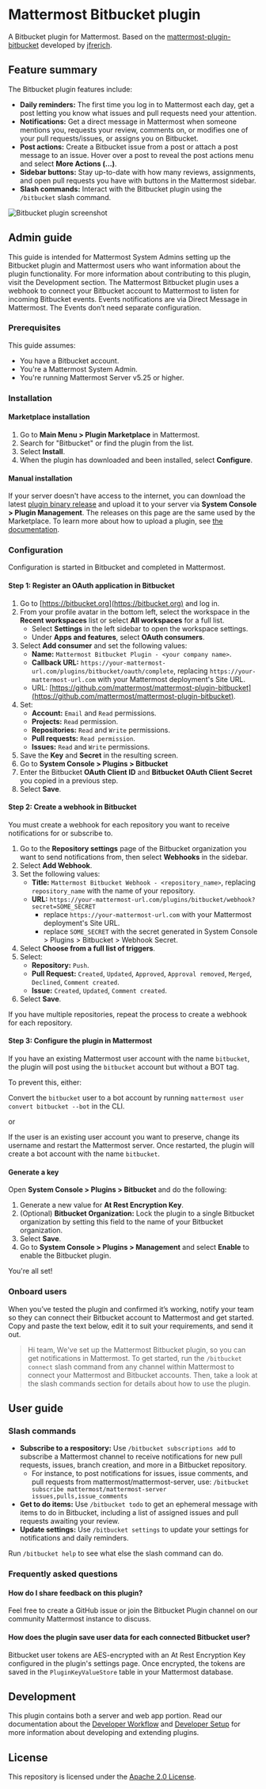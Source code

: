 # Mattermost Bitbucket plugin

A Bitbucket plugin for Mattermost. Based on the [mattermost-plugin-bitbucket](https://github.com/jfrerich/mattermost-plugin-bitbucket) developed by [jfrerich](https://github.com/jfrerich).

## Feature summary

The Bitbucket plugin features include:

* **Daily reminders:** The first time you log in to Mattermost each day, get a post letting you know what issues and pull requests need your attention.
* **Notifications:** Get a direct message in Mattermost when someone mentions you, requests your review, comments on, or modifies one of your pull requests/issues, or assigns you on Bitbucket.
* **Post actions:** Create a Bitbucket issue from a post or attach a post message to an issue. Hover over a post to reveal the post actions menu and select **More Actions \(...\)**.
* **Sidebar buttons:** Stay up-to-date with how many reviews, assignments, and open pull requests you have with buttons in the Mattermost sidebar.
* **Slash commands:** Interact with the Bitbucket plugin using the `/bitbucket` slash command.

![Bitbucket plugin screenshot](https://user-images.githubusercontent.com/45372453/97643091-114a1500-1a47-11eb-9863-2e0e308706ea.png)

## Admin guide

This guide is intended for Mattermost System Admins setting up the Bitbucket plugin and Mattermost users who want information about the plugin functionality. For more information about contributing to this plugin, visit the Development section. The Mattermost Bitbucket plugin uses a webhook to connect your Bitbucket account to Mattermost to listen for incoming Bitbucket events. Events notifications are via Direct Message in Mattermost. The Events don’t need separate configuration.

### Prerequisites

This guide assumes:

* You have a Bitbucket account.
* You're a Mattermost System Admin.
* You're running Mattermost Server v5.25 or higher.

### Installation

#### Marketplace installation

1. Go to **Main Menu > Plugin Marketplace** in Mattermost.
2. Search for "Bitbucket" or find the plugin from the list.
3. Select **Install**.
4. When the plugin has downloaded and been installed, select **Configure**.

#### Manual installation

If your server doesn't have access to the internet, you can download the latest [plugin binary release](https://github.com/mattermost/mattermost-plugin-bitbucket/releases) and upload it to your server via **System Console &gt; Plugin Management**. The releases on this page are the same used by the Marketplace. To learn more about how to upload a plugin, see [the documentation](https://docs.mattermost.com/administration/plugins.html#plugin-uploads).

### Configuration

Configuration is started in Bitbucket and completed in Mattermost.

#### Step 1: Register an OAuth application in Bitbucket

1. Go to [https://bitbucket.org](https://bitbucket.org) and log in.
2. From your profile avatar in the bottom left, select the workspace in the **Recent workspaces** list or select **All workspaces** for a full list.
   * Select **Settings** in the left sidebar to open the workspace settings.
   * Under **Apps and features**, select **OAuth consumers**.
3. Select **Add consumer** and set the following values:
   * **Name:** `Mattermost Bitbucket Plugin - <your company name>`.
   * **Callback URL:** `https://your-mattermost-url.com/plugins/bitbucket/oauth/complete`, replacing `https://your-mattermost-url.com` with your Mattermost deployment's Site URL.
   * URL: [https://github.com/mattermost/mattermost-plugin-bitbucket](https://github.com/mattermost/mattermost-plugin-bitbucket).
4. Set:
   * **Account:** `Email` and `Read` permissions.
   * **Projects:** `Read` permission.
   * **Repositories:** `Read` and `Write` permissions.
   * **Pull requests:** `Read permission`.
   * **Issues:** `Read` and `Write` permissions.
5. Save the **Key** and **Secret** in the resulting screen.
6. Go to **System Console > Plugins > Bitbucket** 
7. Enter the Bitbucket **OAuth Client ID** and **Bitbucket OAuth Client Secret** you copied in a previous step.
8. Select **Save**.

#### Step 2: Create a webhook in Bitbucket

You must create a webhook for each repository you want to receive notifications for or subscribe to.

1. Go to the **Repository settings** page of the Bitbucket organization you want to send notifications from, then select **Webhooks** in the sidebar.
2. Select **Add Webhook**.
3. Set the following values:
   * **Title:** `Mattermost Bitbucket Webhook - <repository_name>`, replacing `repository_name` with the name of your repository.
   * **URL:** `https://your-mattermost-url.com/plugins/bitbucket/webhook?secret=SOME_SECRET`
      * replace `https://your-mattermost-url.com` with your Mattermost deployment's Site URL.
      * replace `SOME_SECRET` with the secret generated in System Console > Plugins > Bitbucket > Webhook Secret.
4. Select **Choose from a full list of triggers**.
5. Select:
   * **Repository:** `Push`.
   * **Pull Request:** `Created`, `Updated`, `Approved`, `Approval removed`, `Merged`, `Declined`, `Comment created`.
   * **Issue:** `Created`, `Updated`, `Comment created`.
6. Select **Save**.

If you have multiple repositories, repeat the process to create a webhook for each repository.

#### Step 3: Configure the plugin in Mattermost

If you have an existing Mattermost user account with the name `bitbucket`, the plugin will post using the `bitbucket` account but without a BOT tag.

To prevent this, either:

Convert the `bitbucket` user to a bot account by running `mattermost user convert bitbucket --bot` in the CLI.

or

If the user is an existing user account you want to preserve, change its username and restart the Mattermost server. Once restarted, the plugin will create a bot account with the name `bitbucket`.

#### Generate a key

Open **System Console > Plugins > Bitbucket** and do the following:

1. Generate a new value for **At Rest Encryption Key**.
2. \(Optional\) **Bitbucket Organization:** Lock the plugin to a single Bitbucket organization by setting this field to the name of your Bitbucket organization.
3. Select **Save**.
4. Go to **System Console > Plugins > Management** and select **Enable** to enable the Bitbucket plugin.

You're all set!

### Onboard users

When you’ve tested the plugin and confirmed it’s working, notify your team so they can connect their Bitbucket account to Mattermost and get started. Copy and paste the text below, edit it to suit your requirements, and send it out.

> Hi team, We've set up the Mattermost Bitbucket plugin, so you can get notifications in Mattermost. To get started, run the `/bitbucket connect` slash command from any channel within Mattermost to connect your Mattermost and Bitbucket accounts. Then, take a look at the slash commands section for details about how to use the plugin.

## User guide

### Slash commands

* **Subscribe to a respository:** Use `/bitbucket subscriptions add` to subscribe a Mattermost channel to receive notifications for new pull requests, issues, branch creation, and more in a Bitbucket repository.
  * For instance, to post notifications for issues, issue comments, and pull requests from mattermost/mattermost-server, use: `/bitbucket subscribe mattermost/mattermost-server issues,pulls,issue_comments`
* **Get to do items:** Use `/bitbucket todo` to get an ephemeral message with items to do in Bitbucket, including a list of assigned issues and pull requests awaiting your review.
* **Update settings:** Use `/bitbucket settings` to update your settings for notifications and daily reminders.

Run `/bitbucket help` to see what else the slash command can do.

### Frequently asked questions

#### How do I share feedback on this plugin?

Feel free to create a GitHub issue or join the Bitbucket Plugin channel on our community Mattermost instance to discuss.

#### How does the plugin save user data for each connected Bitbucket user?

Bitbucket user tokens are AES-encrypted with an At Rest Encryption Key configured in the plugin's settings page. Once encrypted, the tokens are saved in the `PluginKeyValueStore` table in your Mattermost database.

## Development

This plugin contains both a server and web app portion. Read our documentation about the [Developer Workflow](https://developers.mattermost.com/extend/plugins/developer-workflow/) and [Developer Setup](https://developers.mattermost.com/extend/plugins/developer-setup/) for more information about developing and extending plugins.

## License

This repository is licensed under the [Apache 2.0 License](https://github.com/mattermost/mattermost-plugin-bitbucket/blob/master/LICENSE).
